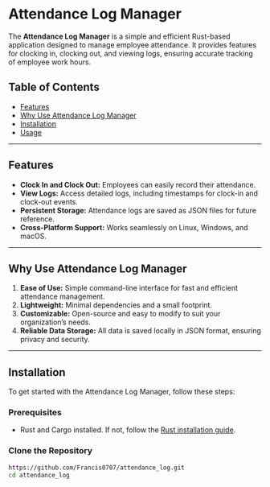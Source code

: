 # Attendance Log Manager

The **Attendance Log Manager** is a simple and efficient Rust-based application designed to manage employee attendance. It provides features for clocking in, clocking out, and viewing logs, ensuring accurate tracking of employee work hours.

## Table of Contents

- [Features](#features)
- [Why Use Attendance Log Manager](#why-use-attendance-log-manager)
- [Installation](#installation)
- [Usage](#usage)

---

## Features

- **Clock In and Clock Out:** Employees can easily record their attendance.
- **View Logs:** Access detailed logs, including timestamps for clock-in and clock-out events.
- **Persistent Storage:** Attendance logs are saved as JSON files for future reference.
- **Cross-Platform Support:** Works seamlessly on Linux, Windows, and macOS.

---

## Why Use Attendance Log Manager

1. **Ease of Use:** Simple command-line interface for fast and efficient attendance management.
2. **Lightweight:** Minimal dependencies and a small footprint.
3. **Customizable:** Open-source and easy to modify to suit your organization’s needs.
4. **Reliable Data Storage:** All data is saved locally in JSON format, ensuring privacy and security.

---

## Installation

To get started with the Attendance Log Manager, follow these steps:

### Prerequisites
- Rust and Cargo installed. If not, follow the [Rust installation guide](https://www.rust-lang.org/tools/install).

### Clone the Repository
```bash
https://github.com/Francis0707/attendance_log.git
cd attendance_log
